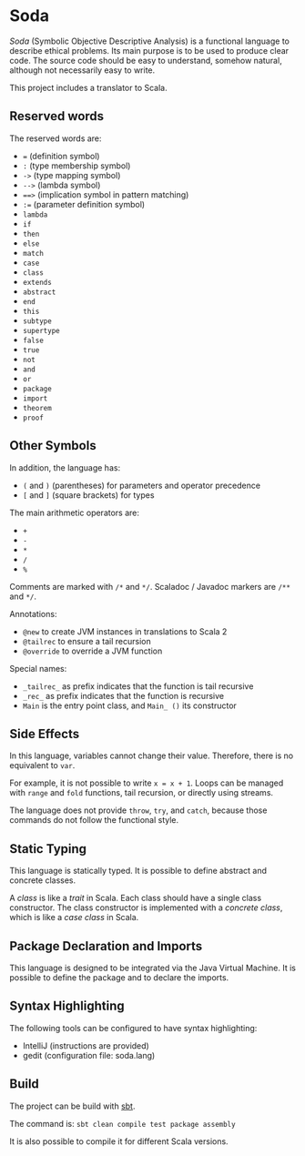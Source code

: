 # Soda

*Soda* (Symbolic Objective Descriptive Analysis) is a functional language to describe ethical problems. Its main purpose
is to be used to produce clear code. The source code should be easy to understand, somehow natural, although not
necessarily easy to write.

This project includes a translator to Scala.


## Reserved words

The reserved words are:

- `=` (definition symbol)
- `:` (type membership symbol)
- `->` (type mapping symbol)
- `-->` (lambda symbol)
- `==>` (implication symbol in pattern matching)
- `:=` (parameter definition symbol)
- `lambda`
- `if`
- `then`
- `else`
- `match`
- `case`
- `class`
- `extends`
- `abstract`
- `end`
- `this`
- `subtype`
- `supertype`
- `false`
- `true`
- `not`
- `and`
- `or`
- `package`
- `import`
- `theorem`
- `proof`


## Other Symbols

In addition, the language has:

- `(` and `)` (parentheses) for parameters and operator precedence
- `[` and `]` (square brackets) for types

The main arithmetic operators are:

- `+`
- `-`
- `*`
- `/`
- `%`

Comments are marked with `/*` and `*/`. Scaladoc / Javadoc markers are `/**` and `*/`.

Annotations:

- `@new` to create JVM instances in translations to Scala 2
- `@tailrec` to ensure a tail recursion
- `@override` to override a JVM function

Special names:

- `_tailrec_` as prefix indicates that the function is tail recursive
- `_rec_` as prefix indicates that the function is recursive
- `Main` is the entry point class, and `Main_ ()` its constructor


## Side Effects

In this language, variables cannot change their value. Therefore, there is no equivalent to `var`.

For example, it is not possible to write `x = x + 1`. Loops can be managed with `range` and `fold` functions, tail
recursion, or directly using streams.

The language does not provide `throw`, `try`, and `catch`, because those commands do not follow the functional style.


## Static Typing

This language is statically typed. It is possible to define abstract and concrete classes.

A *class* is like a *trait* in Scala. Each class should have a single class constructor. The class constructor is
implemented with a *concrete class*, which is like a *case class* in Scala.


## Package Declaration and Imports

This language is designed to be integrated via the Java Virtual Machine. It is possible to define the package and to
declare the imports.


## Syntax Highlighting

The following tools can be configured to have syntax highlighting:

- IntelliJ (instructions are provided)
- gedit (configuration file: soda.lang)


## Build

The project can be build with [sbt](https://www.scala-sbt.org/).

The command is:
`sbt clean compile test package assembly`

It is also possible to compile it for different Scala versions.


